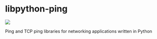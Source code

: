 # libpython-ping
![](https://travis-ci.org/gambardellawill/libpython-ping.svg?branch=practice)

Ping and TCP ping libraries for networking applications written in Python
